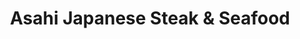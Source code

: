 ---
layout: place
title: "Asahi Japanese Steak & Seafood"
permalink: /maryland/california/asahi-japanese-steak-seafood.html
stateAbbr: MD
stateName: Maryland
cityName: California
seo:
  name: "Asahi Japanese Steak & Seafood"
  type: Restaurant
  links: null
description: "Looking for sushi in California, Maryland? Check out Asahi Japanese Steak & Seafood for a delightful Japanese dining experience. Enjoy a variety of sushi and..."
place_id: ChIJHby_lyBit4kRWGXTrDaxne4
photos:
  - name: >-
      places/ChIJHby_lyBit4kRWGXTrDaxne4/photos/AeeoHcL5ycS4f3Kx7fxShxdIJWYf5Icrf4OCv7ThMwK9YVDzU4pBTdohcnwJsBjaaXc2ohDKW0UNHZMa52NK4KoRleJOQ-Rza6V9aQ--ymEpGXIPF4dtLkek1bwLnH-4qIKpI_v_bNB8G2Ty_98E3m-hINQncbGOXZc1PPPLxbib34CTgg6iJcNwTEV4DBmExgKnA-o-9SbxAGv78Qx4sJmkRg17FG1ajNsaipn-SZHE5ZatKzdJ7fAGtSaZTDJU0xUue3hsAplAI7kYy7CfmSyXPC3YjkuWxaFvlf1aoqsiVurg8arXt19-D3i98jFeE9hIlBe94EQb7bSx--X_J-1Ezyjcuo6CeroRfOmn5vRJOUkF4ZqoxRjcD-X59uwYDkeD6YWuSghaUnhzVlCudSdI-WBhsrS0gP73IFL6KNZEQvOEAh98
    widthPx: 4032
    heightPx: 1960
    authorAttributions:
      - displayName: David Edwards
        uri: https://maps.google.com/maps/contrib/102768924365449147760
        photoUri: >-
          https://lh3.googleusercontent.com/a-/ALV-UjUI4-Lu-XRY9iKnz931Ud_iQyJyMQFGs__Vo30nVOikuOOj_gn4=s100-p-k-no-mo
    flagContentUri: >-
      https://www.google.com/local/imagery/report/?cb_client=maps_api_places.places_api&image_key=!1e10!2sCIHM0ogKEICAgICBjJjGqAE&hl=en-US
    googleMapsUri: >-
      https://www.google.com/maps/place//data=!3m4!1e2!3m2!1sCIHM0ogKEICAgICBjJjGqAE!2e10!4m2!3m1!1s0x89b7622097bfbc1d:0xee9db136acd36558
  - name: >-
      places/ChIJHby_lyBit4kRWGXTrDaxne4/photos/AeeoHcKPLrITd7XKpCb5hCjo0OD8k7-rc88h3lYs91V8fNiImRT4fNEDGEpi8VRYli7uhMkMKIFSUH46nqfor_RNzpBN6dwMj2CkF0xu6R3BqFFNXYGN8YpNfOlEktOXn0mBjyC0RCDqf_zrXP_92x18IDmzmb9NdiwJYrFC1KoiwmWfREuiyu-n2r446uit3gjNPYHaZ4RSBtDKxYuZrFhX5VLwanh---HImZsIpgnpHUF714TQ4aaW9wY6o1ApblpRhCatTkNOYcWyAkwO0Wme8vEvP_nK98DS5WuIGcqdNp24qh6LkFYK_rZWNIm0bTMuqr6pea1GpQKpVyL5U7f-MM5BF1bJSVA4_emcHpfcTeqvwC1OdmRrOyVihMrAIeDC-_3QPuol7_7bwuDZ85--dELH-Vhc7Sqm4WaIUgBNnVM
    widthPx: 3554
    heightPx: 1960
    authorAttributions:
      - displayName: Nicholas Bradney
        uri: https://maps.google.com/maps/contrib/106585097632707710304
        photoUri: >-
          https://lh3.googleusercontent.com/a/ACg8ocLx6rVYjg0w2UMxMqm2R6lERTQlRI15rwAwatv3QBGIlBMJWg=s100-p-k-no-mo
    flagContentUri: >-
      https://www.google.com/local/imagery/report/?cb_client=maps_api_places.places_api&image_key=!1e10!2sCIHM0ogKEICAgIC2jKPXEA&hl=en-US
    googleMapsUri: >-
      https://www.google.com/maps/place//data=!3m4!1e2!3m2!1sCIHM0ogKEICAgIC2jKPXEA!2e10!4m2!3m1!1s0x89b7622097bfbc1d:0xee9db136acd36558
  - name: >-
      places/ChIJHby_lyBit4kRWGXTrDaxne4/photos/AeeoHcLO19l8EFvghXAaR8U4RHeV5NVT1kAtq1cYIvWetBhikB6FaEfKWdBoTISPCK1AwvrL1acUpl0-i3neb-ok44t8WnwZ7ogyqN9hxAkLTcUv9nBeJM2ZvbzWtZjXzxCMIu9g-danY08IMN5KsXeSqcM49U-axubJR0lnv_S1gqbnhAhxdj9xZ937hXFrgolWrwbPdhbdOgP9HqXTovIH9QZL_PK3SQzxYky60pD9rxcm5uwNodlx2wj5aijgM6xdi2PPMw5B4Kq6e_5K34qySYLsG_vpb4wObHox5QJby5XOXp3k5QfLzrEUKCcrt_wIgXM9dHRQm0FMYN5gFcwaLov9NxKovf15R9wKTTM9gZHn8OdJa1DAP7E4YTYw-yBQfbX6lPofgxUg5IeoIg_m6Dm2D428JV5krzlqr1Rw39y5YwTS
    widthPx: 4000
    heightPx: 3000
    authorAttributions:
      - displayName: John Rubin
        uri: https://maps.google.com/maps/contrib/106521108303827228743
        photoUri: >-
          https://lh3.googleusercontent.com/a/ACg8ocJFx894ccgSb6LWlp80Gp5UyfsGGz60I_mTDZiStZWWjhKozA=s100-p-k-no-mo
    flagContentUri: >-
      https://www.google.com/local/imagery/report/?cb_client=maps_api_places.places_api&image_key=!1e10!2sCIHM0ogKEICAgIDjr8XH-gE&hl=en-US
    googleMapsUri: >-
      https://www.google.com/maps/place//data=!3m4!1e2!3m2!1sCIHM0ogKEICAgIDjr8XH-gE!2e10!4m2!3m1!1s0x89b7622097bfbc1d:0xee9db136acd36558
  - name: >-
      places/ChIJHby_lyBit4kRWGXTrDaxne4/photos/AeeoHcLUo5PInH79GFvY-oGmJKuE4rsaEN3uEW8s6jtI35sbf01Br-hpOVBtoZegM2QST-3wbQitCfhqpJ8c0R3o1_9dS1WmpK1Ybr3sdwrjhJhYfANS5ut2Y6KZ9SsDqoHXKytmnlj3MT7pVQjr27Jszh34opMFB76IE0urNi_3Ax9SyriqyiiTkPJURdbnWBo3VB7Y0FB5sQa7Tw3sTO2n9c6oe1qGq0Z1LPvreg4Rqn9gcrEwFdYbJ7KcLPXQv1z-byuLQ_wqZoyy9wE-z0s9nZpYDduHwwHVCY7XBDX_kbuosI9Zj-MPlZ50BdcOywROdCI0mrc9JtJd03d5vEzuF6CbpuCfWph7yMkoxGhFQQoWB8qkGmX4oPr0bnZtCKtSIEl0JZJ_jhpm9TxRidAq0clIKJs0-BqmLaeSauYLBrk8qgU
    widthPx: 4032
    heightPx: 1816
    authorAttributions:
      - displayName: Noah Sierra
        uri: https://maps.google.com/maps/contrib/103667195830203909508
        photoUri: >-
          https://lh3.googleusercontent.com/a-/ALV-UjXgVEd_X-hOlqf_dOmVwBPaG9xBk9zJQTls4BxvOIuDd5FRRFlG=s100-p-k-no-mo
    flagContentUri: >-
      https://www.google.com/local/imagery/report/?cb_client=maps_api_places.places_api&image_key=!1e10!2sCIHM0ogKEICAgIDd6YXJ9QE&hl=en-US
    googleMapsUri: >-
      https://www.google.com/maps/place//data=!3m4!1e2!3m2!1sCIHM0ogKEICAgIDd6YXJ9QE!2e10!4m2!3m1!1s0x89b7622097bfbc1d:0xee9db136acd36558
  - name: >-
      places/ChIJHby_lyBit4kRWGXTrDaxne4/photos/AeeoHcLFD1TwS_s4kkk8KoY4QRwHFIFcbnfNfEKI-xbE4w68KfLu03_KWaw-_ir8jy9oYGgxv396-RpUV5tNcSrpUQt_uCDNMPH7EgbIOnlhJ6arfUU4ArZ7uiaG_capDXFGSXxkbA_PyZ7bAzsqI0FdFqTG-mBmT_fxDHFbLc3uEM_VkdMXio5AU9A4hQdaPykQtuuxwEvWHq7TsUtyU59mu2KTDbjlb-W9t6b-C2F3gU2p5DU9R1aB0P5U1Rw742D8Wd-hFKMDgnTj4uyAUeWg9VL2ukcmmiZnayIVwZaHItiJZba3bPF-XCKGDqbgCCl1Gjzephje3iSy17F1DZBUaIT2y6JcaVIf8A-Jr57dhpsjy14usCJLOJSdUuBmlrNM6ZPhv0lPRsNBq-ohNTbjDHjQ_f0b3u3Yap00eBIXe7qsww
    widthPx: 4032
    heightPx: 3024
    authorAttributions:
      - displayName: Thomas Kerrick
        uri: https://maps.google.com/maps/contrib/116216613684130116999
        photoUri: >-
          https://lh3.googleusercontent.com/a-/ALV-UjVOLzoDpZYu9x08KqxJoYMljE7MKW6PkFBSzp_LH1P09RfQ9IM=s100-p-k-no-mo
    flagContentUri: >-
      https://www.google.com/local/imagery/report/?cb_client=maps_api_places.places_api&image_key=!1e10!2sCIHM0ogKEICAgIC-3qeDFQ&hl=en-US
    googleMapsUri: >-
      https://www.google.com/maps/place//data=!3m4!1e2!3m2!1sCIHM0ogKEICAgIC-3qeDFQ!2e10!4m2!3m1!1s0x89b7622097bfbc1d:0xee9db136acd36558
  - name: >-
      places/ChIJHby_lyBit4kRWGXTrDaxne4/photos/AeeoHcLRlZFswbhvvcAhTycLOIw_o6mF6pwRgOawkpU83BCYVvEKIFuKYoayhHwuBTsfHUeL2pNP36GVOQ1N6M_FRBr20UaW-ZO8CZcIq7_yt8nswv8kWFysKsQX--1VKMk_OIpux4OK6s7wGp9BFsyTz_MEBSn9KyDR9ib4XPPdkQepovV4Z82uBHNYfIbjBtOvP7XSQDgqgqKcRhDPZYpabPq5FHpDlALlgeowoixAHoqL0yKd1-5PAjRn93uED2T1byvGHnk2kjm58ICs_C2wUrMZHXxPQGAw75tBXb2TygxTu9GflYQiA7wju6V6CwpiWQiCdXS0DCKcxUj4JzvJJJJLvYGeTb68CDxzr3nEMGYYPp78nHECnuSY2s4anCCkDoodSXw7MZyyRGXeDGEIjmad76GG5nWfxBQbtuRx_Yw9ugv-
    widthPx: 4032
    heightPx: 3024
    authorAttributions:
      - displayName: Tammy Renee Bozman
        uri: https://maps.google.com/maps/contrib/118225151948763726552
        photoUri: >-
          https://lh3.googleusercontent.com/a-/ALV-UjUqvjCPyn9QIJ5Li8a3YSRfZyapJL5EdSK6ih6zpTJsiVVIufsJ=s100-p-k-no-mo
    flagContentUri: >-
      https://www.google.com/local/imagery/report/?cb_client=maps_api_places.places_api&image_key=!1e10!2sCIHM0ogKEICAgIC02vmb2AE&hl=en-US
    googleMapsUri: >-
      https://www.google.com/maps/place//data=!3m4!1e2!3m2!1sCIHM0ogKEICAgIC02vmb2AE!2e10!4m2!3m1!1s0x89b7622097bfbc1d:0xee9db136acd36558
  - name: >-
      places/ChIJHby_lyBit4kRWGXTrDaxne4/photos/AeeoHcINzBuO8D9C7feSH9j_zlq7UHbEhxWreRyC1YnRWos5xXlSE5Zr5shpHgOHvty2K1lGBxJ1wBhi1JxPT-1y2N8IHGMSyLfnP-fI9-6ApSOhv4XWja2E9Uw6SJdr750w-dFz6IgU8_ECX2IYrQvTiM4QO9nDQ6Pyy3NZnmA2d4jnZUyM1ZR-YbYjqdk1doUXz7vKLES0omWv2NMld5Q4Ac1HOWN7k0AirUNl2e5VQ8yMtSnZwi03pBR9PzrsSgGDkyhohbuLjaH5xEkYRiPq9ommZkgs5SFg9OelyfJ75BAZY23qrBDhztn_vk5KBVdZQsKZ5uVB5mqe0M_8SkmThnDNAF9xWdTs1BcPygMTBJZp1EgY5LUcWLWl58YuVYAcHwRyZ9pvSstGIAevH0PUflcon9iP4w6JzKtmJlGr3q5c8z0
    widthPx: 3000
    heightPx: 4000
    authorAttributions:
      - displayName: John Rubin
        uri: https://maps.google.com/maps/contrib/106521108303827228743
        photoUri: >-
          https://lh3.googleusercontent.com/a/ACg8ocJFx894ccgSb6LWlp80Gp5UyfsGGz60I_mTDZiStZWWjhKozA=s100-p-k-no-mo
    flagContentUri: >-
      https://www.google.com/local/imagery/report/?cb_client=maps_api_places.places_api&image_key=!1e10!2sCIHM0ogKEICAgIDjr8Xr0gE&hl=en-US
    googleMapsUri: >-
      https://www.google.com/maps/place//data=!3m4!1e2!3m2!1sCIHM0ogKEICAgIDjr8Xr0gE!2e10!4m2!3m1!1s0x89b7622097bfbc1d:0xee9db136acd36558
  - name: >-
      places/ChIJHby_lyBit4kRWGXTrDaxne4/photos/AeeoHcKViJG4nxIQZ0GnTsr6-OMqFp2MzWBxqBkWZs-_nexUsS2OaVGrc2R2hK2id7htznDGsfSMXRKC28NLW3V0DtCuHa7tkn5dCku9F1ixGLNRyz9CowXITaar-BlZt9chBXBv3eqOt2w1mmZshrhmD5xRW1KwnQwAHeIZDzmeajSs6LPtpuE9Pum1FEQYcEQaQjZnwvd9sfB0y2W8EZ7E5HpeLCCU1Im-S-U3SUs5lAr7lKiRtgXJlLLYx_bv3LDU6mPq-8Q-FDLFequH7EYAbydmi7xxbQm-Ho-_-uP5SVrYmCSpWDJ8rx1t4fERIxwkFYRqTVdEk_L-Rp668C1eGPDypLDCeJZxkklkj1FTK79ZCLJ-LuoB4l8KHd0wgxgbpUJWZE8jFrpLgm4g8RtPZh4wVoV76J0QH85qlom1h-LHbd9G
    widthPx: 3000
    heightPx: 4000
    authorAttributions:
      - displayName: James Woods
        uri: https://maps.google.com/maps/contrib/103251247031656034482
        photoUri: >-
          https://lh3.googleusercontent.com/a-/ALV-UjUfmg7hXW68bSKF864SLj-T83pLVudKn_BPfV0mzw1GDfdmLVlnRg=s100-p-k-no-mo
    flagContentUri: >-
      https://www.google.com/local/imagery/report/?cb_client=maps_api_places.places_api&image_key=!1e10!2sCIHM0ogKEICAgICd-MCItQE&hl=en-US
    googleMapsUri: >-
      https://www.google.com/maps/place//data=!3m4!1e2!3m2!1sCIHM0ogKEICAgICd-MCItQE!2e10!4m2!3m1!1s0x89b7622097bfbc1d:0xee9db136acd36558
  - name: >-
      places/ChIJHby_lyBit4kRWGXTrDaxne4/photos/AeeoHcLIV_5yt4YP9U0zbkuFwM8z5c8u6JWzJ-oJhvb9kDq4kL6pJ6JzFtoXh-kTE-9iy4OUXKlVsZhp5-w9pLE0yUGY6GGnAvLPKYK7CHzKqmbWuxAGRyfD2zYPbP2gBgJZsa2Gp0Z4H8UWZ33-NpZu1lW5Yf_IfkXowYXdgAzQpifQhvd0glnk7jLbkcNQF6tmH-Gt61yy_AeHajYnJlsstVBEbspNnBK09fiHAZUcsXlNpA-NLTUFcVjpI0M6kQ6hzfrXNljxn43faSYEYgkYuko3SS-6r5FqXOiFttj_9u7IShkrvomdJWJhW0YTBX-eKXGdPBz6VW3JO8yqIASMMykDUSYC3sqN_xn3bFy34whkiwEqsNcWnuME9rXGjXcQHRIkd95LXNEL5O_LPIDpbTJH4hIXV5A_d7DJdZO98yjgBBNj
    widthPx: 4000
    heightPx: 2469
    authorAttributions:
      - displayName: James Penrod
        uri: https://maps.google.com/maps/contrib/104530323360346130070
        photoUri: >-
          https://lh3.googleusercontent.com/a-/ALV-UjWg1rSlV26m7GZTaU6Uws14jg88rnIq7nYtCOyhuAcZNBJtWezO=s100-p-k-no-mo
    flagContentUri: >-
      https://www.google.com/local/imagery/report/?cb_client=maps_api_places.places_api&image_key=!1e10!2sCIHM0ogKEICAgIDjgcSYygE&hl=en-US
    googleMapsUri: >-
      https://www.google.com/maps/place//data=!3m4!1e2!3m2!1sCIHM0ogKEICAgIDjgcSYygE!2e10!4m2!3m1!1s0x89b7622097bfbc1d:0xee9db136acd36558
  - name: >-
      places/ChIJHby_lyBit4kRWGXTrDaxne4/photos/AeeoHcIhC-UakinbfgS4pFhPYrTQGcnDd0sKriLYGF0qEXpzq_3iXYEi_o2PJEBmSXNbiFoC_2wBhcBAu-PPwLuY1xOBBSmh-kuD5gwVovnDp5Yv79oT6my_8AzWJoU0BF10HOZaKHJ28zircbv-yh6L1n9wtOWgKnWsS9-XGQW07NB0EUpqrj-ztGryWtfXOtUlEMy-S_AjX2GMiKSrMDoH3-HmBa8E6MghLycahNc4Y9AkiM2ROHVV7AkAgkfdT5qmJ2_vk8tBpTRiIkQeh1q_rsNNVmMl6qUXmKtbPAkaBRL8d5JkLCh8UCOMQY0dqMYFgYHD6V3OZQHsq5oYtBalt6NkeS0iFoe5BcLZTu3WLAvDG0nz0K_EZIDIRyk0EQmEM_VTJFHIkJA9cnB2r_qPTqErsNjJ0_E-Ktu_Xkp0rGjbGPR_
    widthPx: 2033
    heightPx: 1960
    authorAttributions:
      - displayName: Shay H
        uri: https://maps.google.com/maps/contrib/106951841089311581961
        photoUri: >-
          https://lh3.googleusercontent.com/a/ACg8ocJsNKfutT5jdu2kw4cSxAzs9vxuI7knnkZVcC8e8NSQePG8xw=s100-p-k-no-mo
    flagContentUri: >-
      https://www.google.com/local/imagery/report/?cb_client=maps_api_places.places_api&image_key=!1e10!2sCIHM0ogKEICAgID49qDrvQE&hl=en-US
    googleMapsUri: >-
      https://www.google.com/maps/place//data=!3m4!1e2!3m2!1sCIHM0ogKEICAgID49qDrvQE!2e10!4m2!3m1!1s0x89b7622097bfbc1d:0xee9db136acd36558
address: '22576 MacArthur Blvd #302, California, MD 20619, USA'
street: '22576 MacArthur Blvd #302'
city: California
state: MD
zip: '20619'
country: USA
neighborhood: null
latitude: '38.286396'
longitude: '-76.484398'
accessibility_options:
  wheelchairAccessibleParking: true
  wheelchairAccessibleEntrance: true
  wheelchairAccessibleRestroom: true
  wheelchairAccessibleSeating: true
business_status: OPERATIONAL
name: Asahi Japanese Steak & Seafood
google_maps_links:
  directionsUri: >-
    https://www.google.com/maps/dir//''/data=!4m7!4m6!1m1!4e2!1m2!1m1!1s0x89b7622097bfbc1d:0xee9db136acd36558!3e0
  placeUri: https://maps.google.com/?cid=17194093800756307288
  writeAReviewUri: >-
    https://www.google.com/maps/place//data=!4m3!3m2!1s0x89b7622097bfbc1d:0xee9db136acd36558!12e1
  reviewsUri: >-
    https://www.google.com/maps/place//data=!4m4!3m3!1s0x89b7622097bfbc1d:0xee9db136acd36558!9m1!1b1
  photosUri: >-
    https://www.google.com/maps/place//data=!4m3!3m2!1s0x89b7622097bfbc1d:0xee9db136acd36558!10e5
primary_type: Japanese Restaurant
opening_hours:
  regular: null
  current: null
secondary_opening_hours:
  regular:
    weekdayDescriptions: null
    type: null
  current:
    weekdayDescriptions: null
    type: null
phone: null
price_level: null
price_range: null
rating: null
rating_count: 0
website: null
reviews: null
parking_options: null
payment_options: null
allow_dogs: null
curbside_pickup: null
delivery: null
dine_in: null
good_for_children: null
good_for_groups: null
good_for_sports: null
live_music: null
menu_for_children: null
outdoor_seating: null
reservable: null
restroom: null
serves_beer: null
serves_breakfast: null
serves_brunch: null
serves_cocktails: null
serves_coffee: null
serves_dinner: null
serves_dessert: null
serves_lunch: null
serves_vegetarian_food: null
serves_wine: null
takeout: null
summary: null

---
